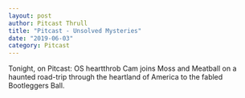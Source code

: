 ```yaml
---
layout: post
author: Pitcast Thrull
title: "Pitcast - Unsolved Mysteries"
date: "2019-06-03"
category: Pitcast
---
```


Tonight, on Pitcast: OS heartthrob Cam joins Moss and Meatball on a haunted road-trip through the heartland of America to the fabled Bootleggers Ball.
